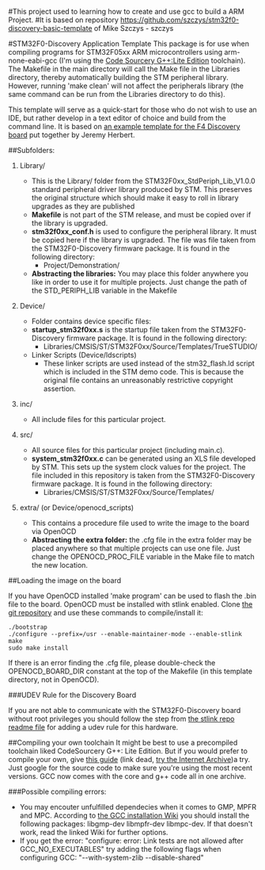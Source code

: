 #This project used to learning how to create and use gcc to build a ARM Project.
#It is based on repository https://github.com/szczys/stm32f0-discovery-basic-template of Mike Szczys - szczys

#STM32F0-Discovery Application Template
This package is for use when compiling programs for STM32F05xx ARM microcontrollers using arm-none-eabi-gcc (I'm using the [Code Sourcery G++:Lite Edition](http://www.mentor.com/embedded-software/sourcery-tools/sourcery-codebench/editions/lite-edition/) toolchain). The Makefile in the main directory will call the Make file in the Libraries directory, thereby automatically building the STM peripheral library. However, running 'make clean' will not affect the peripherals library (the same command can be run from the Libraries directory to do this).

This template will serve as a quick-start for those who do not wish to use an IDE, but rather develop in a text editor of choice and build from the command line. It is based on [an example template for the F4 Discovery board](http://jeremyherbert.net/get/stm32f4_getting_started) put together by Jeremy Herbert.

##Subfolders:

1. Library/
   * This is the Library/ folder from the STM32F0xx_StdPeriph_Lib_V1.0.0 standard peripheral driver library produced by STM. This preserves the original structure which should make it easy to roll in library upgrades as they are published
   * **Makefile** is not part of the STM release, and must be copied over if the library is upgraded.
   * **stm32f0xx_conf.h** is used to configure the peripheral library. It must be copied here if the library is upgraded. The file was file taken from the STM32F0-Discovery firmware package. It is found in the following directory:
      * Project/Demonstration/
   * **Abstracting the libraries:** You may place this folder anywhere you like in order to use it for multiple projects. Just change the path of the STD_PERIPH_LIB variable in the Makefile

2. Device/
   * Folder contains device specific files:
   * **startup_stm32f0xx.s** is the startup file taken from the STM32F0-Discovery firmware package. It is found in the following directory:
      * Libraries/CMSIS/ST/STM32F0xx/Source/Templates/TrueSTUDIO/
   * Linker Scripts (Device/ldscripts)
      * These linker scripts are used instead of the stm32_flash.ld script which is included in the STM demo code. This is because the original file contains an unreasonably restrictive copyright assertion.

3. inc/
   * All include files for this particular project.

4. src/
   * All source files for this particular project (including main.c).
   * **system_stm32f0xx.c** can be generated using an XLS file developed by STM. This sets up the system clock values for the project. The file included in this repository is taken from the STM32F0-Discovery firmware package. It is found in the following directory:
      * Libraries/CMSIS/ST/STM32F0xx/Source/Templates/

5. extra/ (or Device/openocd_scripts)
   * This contains a procedure file used to write the image to the board via OpenOCD
   * **Abstracting the extra folder:** the .cfg file in the extra folder may be placed anywhere so that multiple projects can use one file. Just change the OPENOCD_PROC_FILE variable in the Make file to match the new location.

##Loading the image on the board

If you have OpenOCD installed 'make program' can be used to flash the .bin file to the board. OpenOCD must be installed with stlink enabled. Clone [the git repository](http://openocd.git.sourceforge.net/git/gitweb.cgi?p=openocd/openocd;a=summary) and use these commands to compile/install it:

    ./bootstrap
    ./configure --prefix=/usr --enable-maintainer-mode --enable-stlink
    make 
    sudo make install

If there is an error finding the .cfg file, please double-check the OPENOCD_BOARD_DIR constant at the top of the Makefile (in this template directory, not in OpenOCD).

###UDEV Rule for the Discovery Board

If you are not able to communicate with the STM32F0-Discovery board without root privileges you should follow the step from [the stlink repo readme file](https://github.com/texane/stlink#readme) for adding a udev rule for this hardware.

##Compiling your own toolchain
It might be best to use a precompiled toolchain liked CodeSourcery G++: Lite Edition. But if you would prefer to compile your own, give [this guide](http://www.kunen.org/uC/gnu_tool.html) (link dead, [try the Internet Archive](https://web.archive.org/web/20140802120713/http://www.kunen.org/uC/gnu_tool.html))a try. Just google for the source code to make sure you're using the most recent versions. GCC now comes with the core and g++ code all in one archive.

###Possible compiling errors:
   * You may encouter unfulfilled dependecies when it comes to GMP, MPFR and MPC. According to [the GCC installation Wiki](http://gcc.gnu.org/wiki/InstallingGCC) you should install the following packages: libgmp-dev libmpfr-dev libmpc-dev. If that doesn't work, read the linked Wiki for further options.
   * If you get the error: "configure: error: Link tests are not allowed after GCC_NO_EXECUTABLES" try adding the following flags when configuring GCC: "--with-system-zlib --disable-shared"
